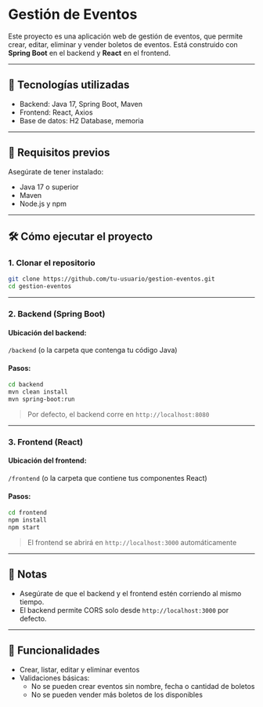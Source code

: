 
# Gestión de Eventos

Este proyecto es una aplicación web de gestión de eventos, que permite crear, editar, eliminar y vender boletos de eventos. Está construido con **Spring Boot** en el backend y **React** en el frontend.

---

## 🧩 Tecnologías utilizadas

- Backend: Java 17, Spring Boot, Maven
- Frontend: React, Axios
- Base de datos: H2 Database, memoria
---

## 🚀 Requisitos previos

Asegúrate de tener instalado:

- Java 17 o superior
- Maven
- Node.js y npm

---

## 🛠️ Cómo ejecutar el proyecto

### 1. Clonar el repositorio

```bash
git clone https://github.com/tu-usuario/gestion-eventos.git
cd gestion-eventos
```

---

### 2. Backend (Spring Boot)

#### Ubicación del backend:
`/backend` (o la carpeta que contenga tu código Java)

#### Pasos:

```bash
cd backend
mvn clean install
mvn spring-boot:run
```

> Por defecto, el backend corre en `http://localhost:8080`

---

### 3. Frontend (React)

#### Ubicación del frontend:
`/frontend` (o la carpeta que contiene tus componentes React)

#### Pasos:

```bash
cd frontend
npm install
npm start
```

> El frontend se abrirá en `http://localhost:3000` automáticamente

---

## 📌 Notas

- Asegúrate de que el backend y el frontend estén corriendo al mismo tiempo.
- El backend permite CORS solo desde `http://localhost:3000` por defecto.


---

## 🧪 Funcionalidades

- Crear, listar, editar y eliminar eventos
- Validaciones básicas:
  - No se pueden crear eventos sin nombre, fecha o cantidad de boletos
  - No se pueden vender más boletos de los disponibles


